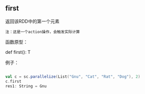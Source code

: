 ## first
  
返回该RDD中的第一个元素

`注：这是一个action操作，会触发实际计算`

函数原型：

  def first(): T

例子：

```scala

val c = sc.parallelize(List("Gnu", "Cat", "Rat", "Dog"), 2)
c.first
res1: String = Gnu
```

